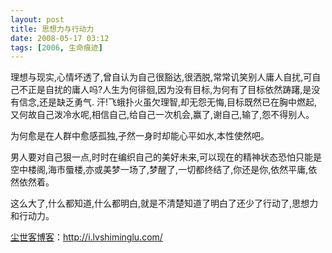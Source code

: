 ```yaml
---
layout: post
title: 思想力与行动力
date: 2008-05-17 03:12
tags: [2006, 生命痕迹]
---
```

理想与现实,心情坏透了,曾自认为自己很豁达,很洒脱,常常讥笑别人庸人自扰,可自己不正是自扰的庸人吗?人生为何徘徊,因为没有目标,为何有了目标依然踌躇,是没有信念,还是缺乏勇气.
汗!飞蛾扑火虽欠理智,却无怨无悔,目标既然已在胸中燃起,又何故自己泼冷水呢,相信自己,给自己一次机会,赢了,谢自己,输了,怨不得别人。

为何愈是在人群中愈感孤独,孑然一身时却能心平如水,本性使然吧。

男人要对自己狠一点,时时在编织自己的美好未来,可以现在的精神状态恐怕只能是空中楼阁,海市蜃楼,亦或美梦一场了,梦醒了,一切都终结了,你还是你,依然平庸,依然依然着。

这么大了,什么都知道,什么都明白,就是不清楚知道了明白了还少了行动了,思想力和行动力。

<a href="http://i.lvshiminglu.com/">尘世客博客</a>：<a href="http://i.lvshiminglu.com/">http://i.lvshiminglu.com/</a>

